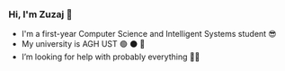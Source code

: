 ### Hi, I'm Zuzaj 👋

- I'm a first-year Computer Science and Intelligent Systems student 😎
- My university is AGH UST :green_circle: ⚫ 🔴
- I’m looking for help with probably everything 🤷‍♀️

